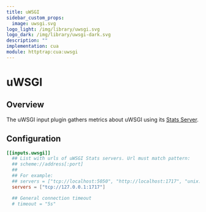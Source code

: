 ```yaml
---
title: uWSGI
sidebar_custom_props:
  image: uwsgi.svg
logo_light: /img/library/uwsgi.svg
logo_dark: /img/library/uwsgi-dark.svg
description: ""
implementation: cua
module: httptrap:cua:uwsgi
---
```


# uWSGI

## Overview

The uWSGI input plugin gathers metrics about uWSGI using its [Stats Server](https://uwsgi-docs.readthedocs.io/en/latest/StatsServer.html).

## Configuration

```toml
[[inputs.uwsgi]]
  ## List with urls of uWSGI Stats servers. Url must match pattern:
  ## scheme://address[:port]
  ##
  ## For example:
  ## servers = ["tcp://localhost:5050", "http://localhost:1717", "unix:///tmp/statsock"]
  servers = ["tcp://127.0.0.1:1717"]

  ## General connection timeout
  # timeout = "5s"
```
